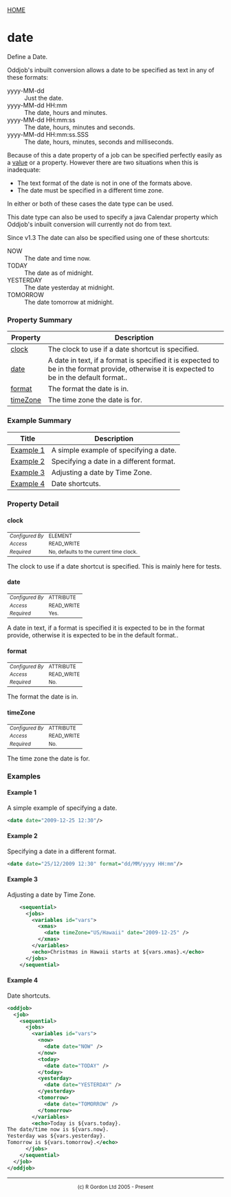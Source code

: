 [HOME](../../../../README.md)
# date

Define a Date.


Oddjob's inbuilt conversion allows a date to be specified as text in
any of these formats:

<dl>
<dt>yyyy-MM-dd</dt><dd>Just the date.</dd>
<dt>yyyy-MM-dd HH:mm</dt><dd>The date, hours and minutes.</dd>
<dt>yyyy-MM-dd HH:mm:ss</dt><dd>The date, hours, minutes and seconds.</dd>
<dt>yyyy-MM-dd HH:mm:ss.SSS</dt><dd>The date, hours, minutes, seconds
and milliseconds.</dd>
</dl>

Because of this a date property of a job can be specified perfectly
easily as a [value](../../../../org/oddjob/arooa/types/ValueType.md) or a property. However there are two situations
when this is inadequate:


- The text format of the date is not in one of the formats above.
- The date must be specified in a different time zone.


In either or both of these cases the date type can be used.



This date type can also be used to specify a java Calendar property which
Oddjob's inbuilt conversion will currently not do from text.


Since v1.3 The date can also be specified using one of these shortcuts:
<dl>
<dt>NOW</dt><dd>The date and time now.</dd>
<dt>TODAY</dt><dd>The date as of midnight.</dd>
<dt>YESTERDAY</dt><dd>The date yesterday at midnight.</dd>
<dt>TOMORROW</dt><dd>The date tomorrow at midnight.</dd>
</dl>

### Property Summary

| Property | Description |
| -------- | ----------- |
| [clock](#propertyclock) | The clock to use if a date shortcut is specified. | 
| [date](#propertydate) | A date in text, if a format is specified it is expected to be in the format provide, otherwise it is expected to be in the default format.. | 
| [format](#propertyformat) | The format the date is in. | 
| [timeZone](#propertytimezone) | The time zone the date is for. | 


### Example Summary

| Title | Description |
| ----- | ----------- |
| [Example 1](#example1) | A simple example of specifying a date. |
| [Example 2](#example2) | Specifying a date in a different format. |
| [Example 3](#example3) | Adjusting a date by Time Zone. |
| [Example 4](#example4) | Date shortcuts. |


### Property Detail
#### clock <a name="propertyclock"></a>

<table style='font-size:smaller'>
      <tr><td><i>Configured By</i></td><td>ELEMENT</td></tr>
      <tr><td><i>Access</i></td><td>READ_WRITE</td></tr>
      <tr><td><i>Required</i></td><td>No, defaults to the current time clock.</td></tr>
</table>

The clock to use if a date shortcut is
specified. This is mainly here for tests.

#### date <a name="propertydate"></a>

<table style='font-size:smaller'>
      <tr><td><i>Configured By</i></td><td>ATTRIBUTE</td></tr>
      <tr><td><i>Access</i></td><td>READ_WRITE</td></tr>
      <tr><td><i>Required</i></td><td>Yes.</td></tr>
</table>

A date in text, if a format is specified it is
expected to be in the format provide, otherwise it is expected
to be in the default format..

#### format <a name="propertyformat"></a>

<table style='font-size:smaller'>
      <tr><td><i>Configured By</i></td><td>ATTRIBUTE</td></tr>
      <tr><td><i>Access</i></td><td>READ_WRITE</td></tr>
      <tr><td><i>Required</i></td><td>No.</td></tr>
</table>

The format the date is in.

#### timeZone <a name="propertytimezone"></a>

<table style='font-size:smaller'>
      <tr><td><i>Configured By</i></td><td>ATTRIBUTE</td></tr>
      <tr><td><i>Access</i></td><td>READ_WRITE</td></tr>
      <tr><td><i>Required</i></td><td>No.</td></tr>
</table>

The time zone the date is for.


### Examples
#### Example 1 <a name="example1"></a>

A simple example of specifying a date.

```xml
<date date="2009-12-25 12:30"/>
```


#### Example 2 <a name="example2"></a>

Specifying a date in a different format.

```xml
<date date="25/12/2009 12:30" format="dd/MM/yyyy HH:mm"/>
```


#### Example 3 <a name="example3"></a>

Adjusting a date by Time Zone.

```xml
    <sequential>
      <jobs>
        <variables id="vars">
          <xmas>
            <date timeZone="US/Hawaii" date="2009-12-25" />
          </xmas>
        </variables>
        <echo>Christmas in Hawaii starts at ${vars.xmas}.</echo>
      </jobs>
    </sequential>
```


#### Example 4 <a name="example4"></a>

Date shortcuts.

```xml
<oddjob>
  <job>
    <sequential>
      <jobs>
        <variables id="vars">
          <now>
            <date date="NOW" />
          </now>
          <today>
            <date date="TODAY" />
          </today>
          <yesterday>
            <date date="YESTERDAY" />
          </yesterday>
          <tomorrow>
            <date date="TOMORROW" />
          </tomorrow>
        </variables>
        <echo>Today is ${vars.today}. 
The date/time now is ${vars.now}.
Yesterday was ${vars.yesterday}.
Tomorrow is ${vars.tomorrow}.</echo>
      </jobs>
    </sequential>
  </job>
</oddjob>
```



-----------------------

<div style='font-size: smaller; text-align: center;'>(c) R Gordon Ltd 2005 - Present</div>
